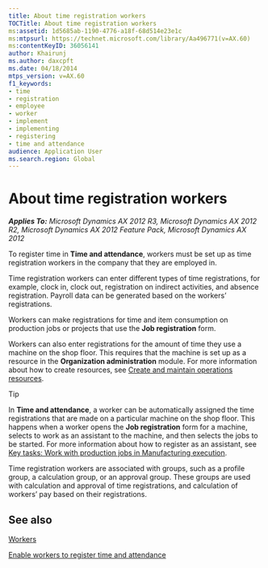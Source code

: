 ```yaml
---
title: About time registration workers
TOCTitle: About time registration workers
ms:assetid: 1d5685ab-1190-4776-a18f-68d514e23e1c
ms:mtpsurl: https://technet.microsoft.com/library/Aa496771(v=AX.60)
ms:contentKeyID: 36056141
author: Khairunj
ms.author: daxcpft
ms.date: 04/18/2014
mtps_version: v=AX.60
f1_keywords:
- time
- registration
- employee
- worker
- implement
- implementing
- registering
- time and attendance
audience: Application User
ms.search.region: Global
---
```


# About time registration workers 


_**Applies To:** Microsoft Dynamics AX 2012 R3, Microsoft Dynamics AX 2012 R2, Microsoft Dynamics AX 2012 Feature Pack, Microsoft Dynamics AX 2012_

To register time in **Time and attendance**, workers must be set up as time registration workers in the company that they are employed in.

Time registration workers can enter different types of time registrations, for example, clock in, clock out, registration on indirect activities, and absence registration. Payroll data can be generated based on the workers’ registrations.

Workers can make registrations for time and item consumption on production jobs or projects that use the **Job registration** form.

Workers can also enter registrations for the amount of time they use a machine on the shop floor. This requires that the machine is set up as a resource in the **Organization administration** module. For more information about how to create resources, see [Create and maintain operations resources](create-and-maintain-operations-resources.md).


> [!TIP]
> <P>In <STRONG>Time and attendance</STRONG>, a worker can be automatically assigned the time registrations that are made on a particular machine on the shop floor. This happens when a worker opens the <STRONG>Job registration</STRONG> form for a machine, selects to work as an assistant to the machine, and then selects the jobs to be started. For more information about how to register as an assistant, see <A href="key-tasks-work-with-production-jobs-in-manufacturing-execution.md">Key tasks: Work with production jobs in Manufacturing execution</A>.</P>



Time registration workers are associated with groups, such as a profile group, a calculation group, or an approval group. These groups are used with calculation and approval of time registrations, and calculation of workers’ pay based on their registrations.

## See also

[Workers](workers.md)

[Enable workers to register time and attendance](enable-workers-to-register-time-and-attendance.md)

  



